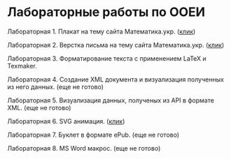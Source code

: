 # Лабораторные работы по ООЕИ

Лабораторная 1. Плакат на тему сайта Математика.укр. (<a href="http://dungidenes.github.io/OOEI/Lab1/index.html" target="_blank">клик</a>)

Лабораторная 2. Верстка письма на тему сайта Математика.укр. (<a href="http://dungidenes.github.io/OOEI/Lab2/letter.html" target="_blank">клик</a>)

Лабораторная 3. Форматирование текста с применением LaTeX и Texmaker.

Лабораторная 4. Создание XML документа и визуализация полученных из него данных. (еще не готово)
 
Лабораторная 5. Визуализация данных, полученых из API в формате XML. (еще не готово)

Лабораторная 6. SVG анимация. (<a href="http://dungidenes.github.io/OOEI/Lab6/index.html" target="_blank">клик</a>)

Лабораторная 7. Буклет в формате ePub. (еще не готово)

Лабораторная 8. MS Word макрос. (еще не готово)
